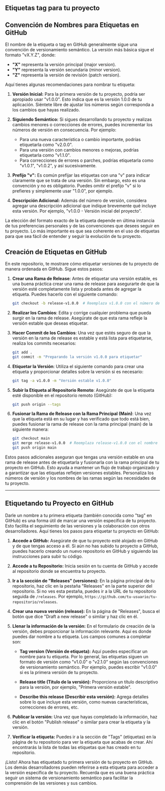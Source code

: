 ## Etiquetas tag para tu proyecto

## Convención de Nombres para Etiquetas en GitHub

El nombre de la etiqueta o tag en GitHub generalmente sigue una convención de versionamiento semántico. La versión más básica sigue el formato "vX.Y.Z", donde:

- **"X"** representa la versión principal (major version).
- **"Y"** representa la versión secundaria (minor version).
- **"Z"** representa la versión de revisión (patch version).

Aquí tienes algunas recomendaciones para nombrar tu etiqueta:

1. **Versión Inicial:** Para la primera versión de tu proyecto, podría ser apropiado usar "v1.0.0". Esto indica que es la versión 1.0.0 de tu aplicación. Siéntete libre de ajustar los números según corresponda a los cambios que hayas realizado.

2. **Siguiendo Semántico:** Si sigues desarrollando tu proyecto y realizas cambios menores o correcciones de errores, puedes incrementar los números de versión en consecuencia. Por ejemplo:

    - Para una nueva característica o cambio importante, podrías etiquetarla como "v2.0.0".
    - Para una versión con cambios menores o mejoras, podrías etiquetarla como "v1.1.0".
    - Para correcciones de errores o parches, podrías etiquetarla como "v1.0.1", "v1.0.2", y así sucesivamente.

3. **Prefijo "v":** Es común prefijar las etiquetas con una "v" para indicar claramente que se trata de una versión. Sin embargo, esto es una convención y no es obligatorio. Puedes omitir el prefijo "v" si lo prefieres y simplemente usar "1.0.0", por ejemplo.

4. **Descripción Adicional:** Además del número de versión, considera agregar una descripción adicional que indique brevemente qué incluye esta versión. Por ejemplo, "v1.0.0 - Versión inicial del proyecto".

La elección del formato exacto de la etiqueta depende en última instancia de tus preferencias personales y de las convenciones que desees seguir en tu proyecto. Lo más importante es que sea coherente en el uso de etiquetas para que sea fácil de entender y seguir la evolución de tu proyecto.

## Creación de Etiquetas en GitHub

En este repositorio, te mostrare cómo etiquetar versiones de tu proyecto de manera ordenada en GitHub. Sigue estos pasos:

1. **Crear una Rama de Release**:
   Antes de etiquetar una versión estable, es una buena práctica crear una rama de release para asegurarte de que la versión esté completamente lista y probada antes de agregar la etiqueta. Puedes hacerlo con el siguiente comando:
   ```bash
   git checkout -b release-v1.0.0  # Reemplaza v1.0.0 con el número de versión deseado
   ```

2. **Realizar los Cambios**:
   Edita y corrige cualquier problema que pueda surgir en la rama de release. Asegúrate de que esta rama refleje la versión estable que deseas etiquetar.

3. **Hacer Commit de los Cambios**:
   Una vez que estés seguro de que la versión en la rama de release es estable y está lista para etiquetarse, realiza los commits necesarios:
   ```bash
   git add .
   git commit -m "Preparando la versión v1.0.0 para etiquetar"
   ```

4. **Etiquetar la Versión**:
   Utiliza el siguiente comando para crear una etiqueta y proporcionar detalles sobre la versión si es necesario:
   ```bash
   git tag -a v1.0.0 -m "Versión estable v1.0.0"
   ```

5. **Subir la Etiqueta al Repositorio Remoto**:
   Asegúrate de que la etiqueta esté disponible en el repositorio remoto (GitHub):
   ```bash
   git push origin --tags
   ```

6. **Fusionar la Rama de Release con la Rama Principal (Main)**:
   Una vez que la etiqueta está en su lugar y has verificado que todo está bien, puedes fusionar la rama de release con la rama principal (main) de la siguiente manera:
   ```bash
   git checkout main
   git merge release-v1.0.0  # Reemplaza release-v1.0.0 con el nombre de tu rama de release
   git push origin main
   ```

Estos pasos adicionales aseguran que tengas una versión estable en una rama de release antes de etiquetarla y fusionarla con la rama principal de tu proyecto en GitHub. Esto ayuda a mantener un flujo de trabajo organizado y a garantizar que las etiquetas reflejen versiones estables. Personaliza los números de versión y los nombres de las ramas según las necesidades de tu proyecto.

---

## Etiquetando tu Proyecto en GitHub

Darle un nombre a tu primera etiqueta (también conocida como "tag" en GitHub) es una forma útil de marcar una versión específica de tu proyecto. Esto facilita el seguimiento de las versiones y la colaboración con otros desarrolladores. Aquí tienes los pasos para etiquetar tu proyecto en GitHub:

1. **Accede a GitHub:** Asegúrate de que tu proyecto esté alojado en GitHub y de que tengas acceso a él. Si aún no has subido tu proyecto a GitHub, puedes hacerlo creando un nuevo repositorio en GitHub y siguiendo las instrucciones para subir tu código.

2. **Accede a tu Repositorio:** Inicia sesión en tu cuenta de GitHub y accede al repositorio donde se encuentra tu proyecto.

3. **Ir a la sección de "Releases" (versiones):** En la página principal de tu repositorio, haz clic en la pestaña "Releases" en la parte superior del repositorio. Si no ves esta pestaña, puedes ir a la URL de tu repositorio seguida de `/releases`. Por ejemplo, `https://github.com/tu-usuario/tu-repositorio/releases`.

4. **Crear una nueva versión (release):** En la página de "Releases", busca el botón que dice "Draft a new release" o similar y haz clic en él.

5. **Llenar la información de la versión:** En el formulario de creación de la versión, debes proporcionar la información relevante. Aquí es donde puedes dar nombre a tu etiqueta. Los campos comunes a completar son:

    - **Tag version (Versión de etiqueta):** Aquí puedes especificar un nombre para tu etiqueta. Por lo general, las etiquetas siguen un formato de versión como "v1.0.0" o "v2.1.0" según las convenciones de versionamiento semántico. Por ejemplo, puedes escribir "v1.0.0" si es la primera versión de tu proyecto.

    - **Release title (Título de la versión):** Proporciona un título descriptivo para la versión, por ejemplo, "Primera versión estable".

    - **Describe this release (Describir esta versión):** Agrega detalles sobre lo que incluye esta versión, como nuevas características, correcciones de errores, etc.

6. **Publicar la versión:** Una vez que hayas completado la información, haz clic en el botón "Publish release" o similar para crear la etiqueta y la versión.

7. **Verificar la etiqueta:** Puedes ir a la sección de "Tags" (etiquetas) en la página de tu repositorio para ver la etiqueta que acabas de crear. Ahí encontrarás la lista de todas las etiquetas que has creado en tu repositorio.

¡Listo! Ahora has etiquetado tu primera versión de tu proyecto en GitHub. Los demás desarrolladores pueden referirse a esta etiqueta para acceder a la versión específica de tu proyecto. Recuerda que es una buena práctica seguir un sistema de versionamiento semántico para facilitar la comprensión de las versiones y sus cambios.

